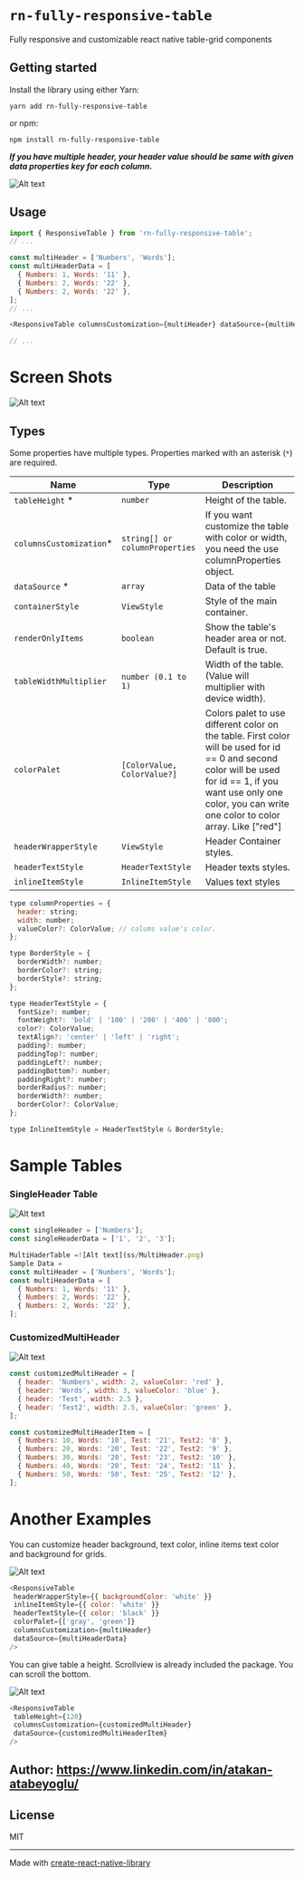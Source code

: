 # `rn-fully-responsive-table`

Fully responsive and customizable react native table-grid components

## Getting started

Install the library using either Yarn:

```
yarn add rn-fully-responsive-table
```

or npm:

```
npm install rn-fully-responsive-table
```

***If you have multiple header, your header value should be same with given data properties key for each column.***

![Alt text](ss/SampleData.png)

## Usage

```js
import { ResponsiveTable } from 'rn-fully-responsive-table';
// ...

const multiHeader = ['Numbers', 'Words'];
const multiHeaderData = [
  { Numbers: 1, Words: '11' },
  { Numbers: 2, Words: '22' },
  { Numbers: 2, Words: '22' },
];
// ...

<ResponsiveTable columnsCustomization={multiHeader} dataSource={multiHeaderData} />

// ...
```

# Screen Shots <br>

![Alt text](ss/SampleTables.png)

## Types

Some properties have multiple types.
Properties marked with an asterisk (`*`) are required.

| Name   | Type    | Description |
|--------|---------|-------------|
| `tableHeight` * | `number` | Height of the table. |
| `columnsCustomization`* | `string[] or columnProperties` | If you want customize the table with color or width, you need the use columnProperties object. |
| `dataSource` * | `array` | Data of the table |
| `containerStyle` | `ViewStyle` |  Style of the main container. |
| `renderOnlyItems`| `boolean` | Show the table's header area or not. Default is true. |
| `tableWidthMultiplier` | `number (0.1 to 1)` | Width of the table. (Value will multiplier with device width). |
| `colorPalet` | `[ColorValue, ColorValue?]` | Colors palet to use different color on the table. First color will be used for id == 0 and second color will be used for id == 1, if you want use only one color, you can write one color to color array. Like ["red"] |
| `headerWrapperStyle` | `ViewStyle` | Header Container styles. |
| `headerTextStyle` | `HeaderTextStyle` | Header texts styles. |
| `inlineItemStyle` | `InlineItemStyle` | Values text styles |


```js
type columnProperties = {
  header: string;
  width: number;
  valueColor?: ColorValue; // colums value's color.
};

type BorderStyle = {
  borderWidth?: number;
  borderColor?: string;
  borderStyle?: string;
};

type HeaderTextStyle = {
  fontSize?: number;
  fontWeight?: 'bold' | '100' | '200' | '400' | '800';
  color?: ColorValue;
  textAlign?: 'center' | 'left' | 'right';
  padding?: number;
  paddingTop?: number;
  paddingLeft?: number;
  paddingBottom?: number;
  paddingRight?: number;
  borderRadius?: number;
  borderWidth?: number;
  borderColor?: ColorValue;
};

type InlineItemStyle = HeaderTextStyle & BorderStyle;
```

# Sample Tables

### SingleHeader Table <br>

![Alt text](ss/SingleHeader.png)

```js
const singleHeader = ['Numbers'];
const singleHeaderData = ['1', '2', '3'];

MultiHaderTable =![Alt text](ss/MultiHeader.png)
Sample Data = 
const multiHeader = ['Numbers', 'Words'];
const multiHeaderData = [
  { Numbers: 1, Words: '11' },
  { Numbers: 2, Words: '22' },
  { Numbers: 2, Words: '22' },
];
```

### CustomizedMultiHeader <br>

![Alt text](ss/Customized.png)

```js
const customizedMultiHeader = [
  { header: 'Numbers', width: 2, valueColor: 'red' },
  { header: 'Words', width: 3, valueColor: 'blue' },
  { header: 'Test', width: 2.5 },
  { header: 'Test2', width: 2.5, valueColor: 'green' },
];

const customizedMultiHeaderItem = [
  { Numbers: 10, Words: '10', Test: '21', Test2: '8' },
  { Numbers: 20, Words: '20', Test: '22', Test2: '9' },
  { Numbers: 30, Words: '20', Test: '23', Test2: '10' },
  { Numbers: 40, Words: '20', Test: '24', Test2: '11' },
  { Numbers: 50, Words: '50', Test: '25', Test2: '12' },
];
```

# Another Examples

You can customize header background, text color, inline items text color and background for grids.

![Alt text](ss/CustomizeMulti.png)

```js
<ResponsiveTable
 headerWrapperStyle={{ backgroundColor: 'white' }}
 inlineItemStyle={{ color: 'white' }}
 headerTextStyle={{ color: 'black' }}
 colorPalet={['gray', 'green']}
 columnsCustomization={multiHeader}
 dataSource={multiHeaderData}
/>
```

You can give table a height. Scrollview is already included the package. You can scroll the bottom.

![Alt text](ss/heigth.png)

```js
<ResponsiveTable 
 tableHeight={120} 
 columnsCustomization={customizedMultiHeader} 
 dataSource={customizedMultiHeaderItem} 
/>
```

## Author: https://www.linkedin.com/in/atakan-atabeyoglu/ <br>

## License

MIT

---

Made with [create-react-native-library](https://github.com/callstack/react-native-builder-bob)
